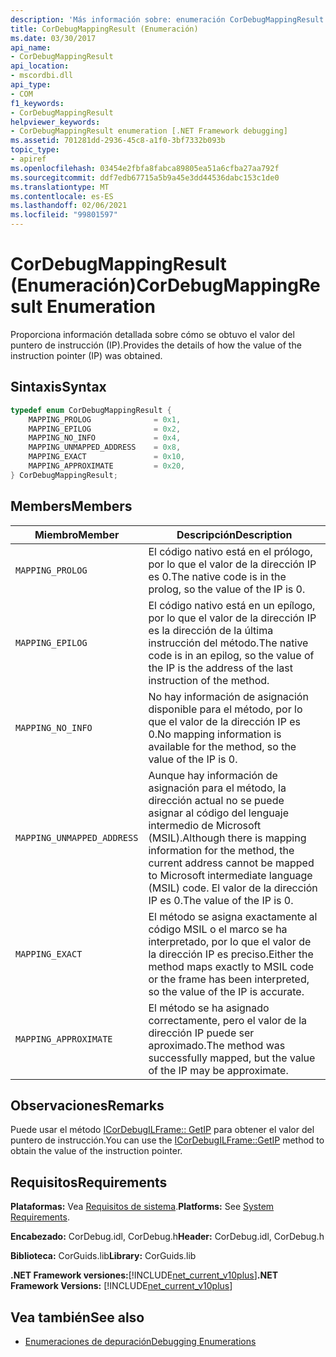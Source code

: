 ```yaml
---
description: 'Más información sobre: enumeración CorDebugMappingResult ('
title: CorDebugMappingResult (Enumeración)
ms.date: 03/30/2017
api_name:
- CorDebugMappingResult
api_location:
- mscordbi.dll
api_type:
- COM
f1_keywords:
- CorDebugMappingResult
helpviewer_keywords:
- CorDebugMappingResult enumeration [.NET Framework debugging]
ms.assetid: 701281dd-2936-45c8-a1f0-3bf7332b093b
topic_type:
- apiref
ms.openlocfilehash: 03454e2fbfa8fabca89805ea51a6cfba27aa792f
ms.sourcegitcommit: ddf7edb67715a5b9a45e3dd44536dabc153c1de0
ms.translationtype: MT
ms.contentlocale: es-ES
ms.lasthandoff: 02/06/2021
ms.locfileid: "99801597"
---
```

# <a name="cordebugmappingresult-enumeration"></a><span data-ttu-id="375da-103">CorDebugMappingResult (Enumeración)</span><span class="sxs-lookup"><span data-stu-id="375da-103">CorDebugMappingResult Enumeration</span></span>

<span data-ttu-id="375da-104">Proporciona información detallada sobre cómo se obtuvo el valor del puntero de instrucción (IP).</span><span class="sxs-lookup"><span data-stu-id="375da-104">Provides the details of how the value of the instruction pointer (IP) was obtained.</span></span>  
  
## <a name="syntax"></a><span data-ttu-id="375da-105">Sintaxis</span><span class="sxs-lookup"><span data-stu-id="375da-105">Syntax</span></span>  
  
```cpp  
typedef enum CorDebugMappingResult {  
    MAPPING_PROLOG              = 0x1,  
    MAPPING_EPILOG              = 0x2,  
    MAPPING_NO_INFO             = 0x4,  
    MAPPING_UNMAPPED_ADDRESS    = 0x8,  
    MAPPING_EXACT               = 0x10,  
    MAPPING_APPROXIMATE         = 0x20,  
} CorDebugMappingResult;  
```  
  
## <a name="members"></a><span data-ttu-id="375da-106">Members</span><span class="sxs-lookup"><span data-stu-id="375da-106">Members</span></span>  
  
|<span data-ttu-id="375da-107">Miembro</span><span class="sxs-lookup"><span data-stu-id="375da-107">Member</span></span>|<span data-ttu-id="375da-108">Descripción</span><span class="sxs-lookup"><span data-stu-id="375da-108">Description</span></span>|  
|------------|-----------------|  
|`MAPPING_PROLOG`|<span data-ttu-id="375da-109">El código nativo está en el prólogo, por lo que el valor de la dirección IP es 0.</span><span class="sxs-lookup"><span data-stu-id="375da-109">The native code is in the prolog, so the value of the IP is 0.</span></span>|  
|`MAPPING_EPILOG`|<span data-ttu-id="375da-110">El código nativo está en un epílogo, por lo que el valor de la dirección IP es la dirección de la última instrucción del método.</span><span class="sxs-lookup"><span data-stu-id="375da-110">The native code is in an epilog, so the value of the IP is the address of the last instruction of the method.</span></span>|  
|`MAPPING_NO_INFO`|<span data-ttu-id="375da-111">No hay información de asignación disponible para el método, por lo que el valor de la dirección IP es 0.</span><span class="sxs-lookup"><span data-stu-id="375da-111">No mapping information is available for the method, so the value of the IP is 0.</span></span>|  
|`MAPPING_UNMAPPED_ADDRESS`|<span data-ttu-id="375da-112">Aunque hay información de asignación para el método, la dirección actual no se puede asignar al código del lenguaje intermedio de Microsoft (MSIL).</span><span class="sxs-lookup"><span data-stu-id="375da-112">Although there is mapping information for the method, the current address cannot be mapped to Microsoft intermediate language (MSIL) code.</span></span> <span data-ttu-id="375da-113">El valor de la dirección IP es 0.</span><span class="sxs-lookup"><span data-stu-id="375da-113">The value of the IP is 0.</span></span>|  
|`MAPPING_EXACT`|<span data-ttu-id="375da-114">El método se asigna exactamente al código MSIL o el marco se ha interpretado, por lo que el valor de la dirección IP es preciso.</span><span class="sxs-lookup"><span data-stu-id="375da-114">Either the method maps exactly to MSIL code or the frame has been interpreted, so the value of the IP is accurate.</span></span>|  
|`MAPPING_APPROXIMATE`|<span data-ttu-id="375da-115">El método se ha asignado correctamente, pero el valor de la dirección IP puede ser aproximado.</span><span class="sxs-lookup"><span data-stu-id="375da-115">The method was successfully mapped, but the value of the IP may be approximate.</span></span>|  
  
## <a name="remarks"></a><span data-ttu-id="375da-116">Observaciones</span><span class="sxs-lookup"><span data-stu-id="375da-116">Remarks</span></span>  

 <span data-ttu-id="375da-117">Puede usar el método [ICorDebugILFrame:: GetIP](icordebugilframe-getip-method.md) para obtener el valor del puntero de instrucción.</span><span class="sxs-lookup"><span data-stu-id="375da-117">You can use the [ICorDebugILFrame::GetIP](icordebugilframe-getip-method.md) method to obtain the value of the instruction pointer.</span></span>  
  
## <a name="requirements"></a><span data-ttu-id="375da-118">Requisitos</span><span class="sxs-lookup"><span data-stu-id="375da-118">Requirements</span></span>  

 <span data-ttu-id="375da-119">**Plataformas:** Vea [Requisitos de sistema](../../get-started/system-requirements.md).</span><span class="sxs-lookup"><span data-stu-id="375da-119">**Platforms:** See [System Requirements](../../get-started/system-requirements.md).</span></span>  
  
 <span data-ttu-id="375da-120">**Encabezado:** CorDebug.idl, CorDebug.h</span><span class="sxs-lookup"><span data-stu-id="375da-120">**Header:** CorDebug.idl, CorDebug.h</span></span>  
  
 <span data-ttu-id="375da-121">**Biblioteca:** CorGuids.lib</span><span class="sxs-lookup"><span data-stu-id="375da-121">**Library:** CorGuids.lib</span></span>  
  
 <span data-ttu-id="375da-122">**.NET Framework versiones:**[!INCLUDE[net_current_v10plus](../../../../includes/net-current-v10plus-md.md)]</span><span class="sxs-lookup"><span data-stu-id="375da-122">**.NET Framework Versions:** [!INCLUDE[net_current_v10plus](../../../../includes/net-current-v10plus-md.md)]</span></span>  
  
## <a name="see-also"></a><span data-ttu-id="375da-123">Vea también</span><span class="sxs-lookup"><span data-stu-id="375da-123">See also</span></span>

- [<span data-ttu-id="375da-124">Enumeraciones de depuración</span><span class="sxs-lookup"><span data-stu-id="375da-124">Debugging Enumerations</span></span>](debugging-enumerations.md)
